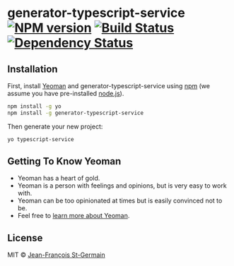 # generator-typescript-service [![NPM version][npm-image]][npm-url] [![Build Status][travis-image]][travis-url] [![Dependency Status][daviddm-image]][daviddm-url]
> 

## Installation

First, install [Yeoman](http://yeoman.io) and generator-typescript-service using [npm](https://www.npmjs.com/) (we assume you have pre-installed [node.js](https://nodejs.org/)).

```bash
npm install -g yo
npm install -g generator-typescript-service
```

Then generate your new project:

```bash
yo typescript-service
```

## Getting To Know Yeoman

 * Yeoman has a heart of gold.
 * Yeoman is a person with feelings and opinions, but is very easy to work with.
 * Yeoman can be too opinionated at times but is easily convinced not to be.
 * Feel free to [learn more about Yeoman](http://yeoman.io/).

## License

MIT © [Jean-François St-Germain]()


[npm-image]: https://badge.fury.io/js/generator-typescript-service.svg
[npm-url]: https://npmjs.org/package/generator-typescript-service
[travis-image]: https://travis-ci.org//generator-typescript-service.svg?branch=master
[travis-url]: https://travis-ci.org//generator-typescript-service
[daviddm-image]: https://david-dm.org//generator-typescript-service.svg?theme=shields.io
[daviddm-url]: https://david-dm.org//generator-typescript-service

